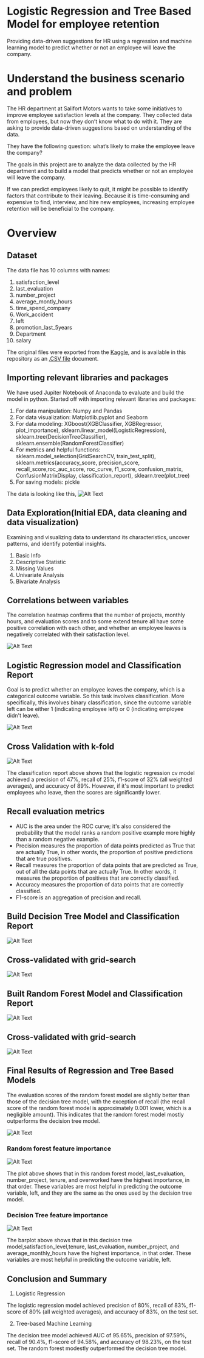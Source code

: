 # Logistic Regression and Tree Based Model for employee retention

Providing data-driven suggestions for HR using a regression and machine learning model to predict whether or not an employee will leave the company.

# Understand the business scenario and problem
The HR department at Salifort Motors wants to take some initiatives to improve employee satisfaction levels at the company. They collected data from employees, but now they don’t know what to do with it. They are asking to provide data-driven suggestions based on understanding of the data. 

They have the following question: what’s likely to make the employee leave the company?

The goals in this project are to analyze the data collected by the HR department and to build a model that predicts whether or not an employee will leave the company.

If we can predict employees likely to quit, it might be possible to identify factors that contribute to their leaving. Because it is time-consuming and expensive to find, interview, and hire new employees, increasing employee retention will be beneficial to the company.

# Overview

## Dataset 
The data file has 10 columns with names:
1. satisfaction_level
2. last_evaluation
3. number_project
4. average_montly_hours
5. time_spend_company
6. Work_accident
7. left
8. promotion_last_5years
9. Department
10. salary

The original files were exported from the [Kaggle](https://www.kaggle.com/datasets/mrunalibharshankar/hr-employee-retention#:~:text=HR_capstone_dataset.-,csv,-Summary), and is available in this repository as an [.CSV file](https://github.com/mrunalibharshankar/Python/blob/98905f38ef3704a651371c66b1cb6c6f71452c46/HR_capstone_dataset.csv) document.


## Importing relevant libraries and packages
We have used Jupiter Notebook of Anaconda to evaluate and build the model in python. Started off with importing relevant libraries and packages:
1. For data manipulation: Numpy and Pandas
2. For data visualization: Matplotlib.pyplot and Seaborn
3. For data modeling: XGboost(XGBClassifier, XGBRegressor, plot_importance), sklearn.linear_model(LogisticRegression), sklearn.tree(DecisionTreeClassifier), sklearn.ensemble(RandomForestClassifier)
4. For metrics and helpful functions: sklearn.model_selection(GridSearchCV, train_test_split), sklearn.metrics(accuracy_score, precision_score, recall_score,roc_auc_score, roc_curve, f1_score, confusion_matrix, ConfusionMatrixDisplay, classification_report), sklearn.tree(plot_tree)
5. For saving models: pickle

The data is looking like this,
![Alt Text](https://github.com/mrunalibharshankar/Python/blob/bb2702859046781e845ed7bdbb66d134d9039946/Dataset.png)

## Data Exploration(Initial EDA, data cleaning and data visualization)
Examining and visualizing data to understand its characteristics, uncover patterns, and identify potential insights.
1. Basic Info
2. Descriptive Statistic
3. Missing Values
4. Univariate Analysis
5. Bivariate Analysis

## Correlations between variables
The correlation heatmap confirms that the number of projects, monthly hours, and evaluation scores and to some extend tenure all have some positive correlation with each other, and whether an employee leaves is negatively correlated with their satisfaction level.

![Alt Text](https://github.com/mrunalibharshankar/Python/blob/e79d7fbc299d8b9bab2fe9dc5cdf4eb9ad84045b/Heatmap.png)

## Logistic Regression model and Classification Report
Goal is to predict whether an employee leaves the company, which is a categorical outcome variable. So this task involves classification. More specifically, this involves binary classification, since the outcome variable left can be either 1 (indicating employee left) or 0 (indicating employee didn't leave).


![Alt Text](https://github.com/mrunalibharshankar/Python/blob/e79d7fbc299d8b9bab2fe9dc5cdf4eb9ad84045b/LR.png)

## Cross Validation with k-fold

![Alt Text](https://github.com/mrunalibharshankar/Python/blob/e79d7fbc299d8b9bab2fe9dc5cdf4eb9ad84045b/LR_CV.png)

The classification report above shows that the logistic regression cv model achieved a precision of 47%, recall of 25%, f1-score of 32% (all weighted averages), and accuracy of 89%. However, if it's most important to predict employees who leave, then the scores are significantly lower.

## Recall evaluation metrics
- AUC is the area under the ROC curve; it's also considered the probability that the model ranks a random positive example more highly than a random negative example.
- Precision measures the proportion of data points predicted as True that are actually True, in other words, the proportion of positive predictions that are true positives.
- Recall measures the proportion of data points that are predicted as True, out of all the data points that are actually True. In other words, it measures the proportion of positives that are correctly classified.
- Accuracy measures the proportion of data points that are correctly classified.
- F1-score is an aggregation of precision and recall.

## Build Decision Tree Model and Classification Report

![Alt Text](https://github.com/mrunalibharshankar/Python/blob/e79d7fbc299d8b9bab2fe9dc5cdf4eb9ad84045b/DT.png)

## Cross-validated with grid-search

![Alt Text]()

## Built Random Forest Model and Classification Report

![Alt Text](https://github.com/mrunalibharshankar/Python/blob/e79d7fbc299d8b9bab2fe9dc5cdf4eb9ad84045b/RF.png)

## Cross-validated with grid-search

![Alt Text]()


## Final Results of Regression and Tree Based Models

The evaluation scores of the random forest model are slightly better than those of the decision tree model, with the exception of recall (the recall score of the random forest model is approximately 0.001 lower, which is a negligible amount). This indicates that the random forest model mostly outperforms the decision tree model.

![Alt Text](https://github.com/mrunalibharshankar/Python/blob/e79d7fbc299d8b9bab2fe9dc5cdf4eb9ad84045b/Result_tb.png)

### Random forest feature importance
![Alt Text](https://github.com/mrunalibharshankar/Python/blob/e79d7fbc299d8b9bab2fe9dc5cdf4eb9ad84045b/RF_FI.png)

The plot above shows that in this random forest model, last_evaluation, number_project, tenure, and overworked have the highest importance, in that order. These variables are most helpful in predicting the outcome variable, left, and they are the same as the ones used by the decision tree model.

### Decision Tree feature importance

![Alt Text](https://github.com/mrunalibharshankar/Python/blob/e79d7fbc299d8b9bab2fe9dc5cdf4eb9ad84045b/DT_Feature_I.png)

The barplot above shows that in this decision tree model,satisfaction_level,tenure, last_evaluation, number_project, and average_monthly_hours have the highest importance, in that order. These variables are most helpful in predicting the outcome variable, left.

## Conclusion and Summary

1. Logistic Regression

The logistic regression model achieved precision of 80%, recall of 83%, f1-score of 80% (all weighted averages), and accuracy of 83%, on the test set.

2. Tree-based Machine Learning

The decision tree model achieved AUC of 95.65%, precision of 97.59%, recall of 90.4%, f1-score of 94.58%, and accuracy of 98.23%, on the test set. The random forest modestly outperformed the decision tree model.


  















